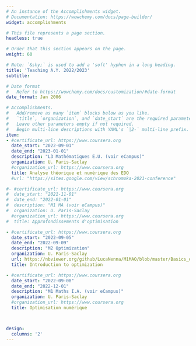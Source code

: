 ```yaml
---
# An instance of the Accomplishments widget.
# Documentation: https://wowchemy.com/docs/page-builder/
widget: accomplishments

# This file represents a page section.
headless: true

# Order that this section appears on the page.
weight: 60

# Note: `&shy;` is used to add a 'soft' hyphen in a long heading.
title: 'Teaching A.Y. 2022/2023'
subtitle:

# Date format
#   Refer to https://wowchemy.com/docs/customization/#date-format
date_format: Jan 2006

# Accomplishments.
#   Add/remove as many `item` blocks below as you like.
#   `title`, `organization`, and `date_start` are the required parameters.
#   Leave other parameters empty if not required.
#   Begin multi-line descriptions with YAML's `|2-` multi-line prefix.
item:
- #certificate_url: https://www.coursera.org
  date_start: "2022-09-01"
  date_end: "2023-01-01"
  description: "L3 Mathématiques E.U. (voir eCampus)"
  organization: U. Paris-Saclay
  #organization_url: https://www.coursera.org
  title: Analyse théorique et numérique des EDO
  #url: "https://sites.google.com/view/schromoka-2021-conference"

#- #certificate_url: https://www.coursera.org
#  date_start: "2021-11-01"
#  date_end: "2022-01-01"
#  description: "M1 MA (voir eCampus)"
#  organization: U. Paris-Saclay
  #organization_url: https://www.coursera.org
#  title: Approfondissements d'optimisation

- #certificate_url: https://www.coursera.org
  date_start: "2022-09-05"
  date_end: "2022-09-09"
  description: "M2 Optimization"
  organization: U. Paris-Saclay
  url: https://nbviewer.org/github/LucaNenna/M1MAO/blob/master/Basics_of_optimization.pdf
  title: Introduction to optimization

- #certificate_url: https://www.coursera.org
  date_start: "2022-09-08"
  date_end: "2022-12-01"
  description: "M1 Maths I.A. (voir eCampus)"
  organization: U. Paris-Saclay
  #organization_url: https://www.coursera.org
  title: Optimisation numérique



design:
  columns: '2'
---
```

